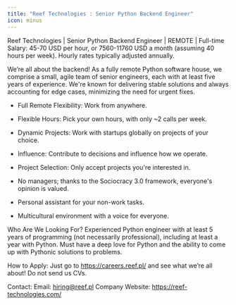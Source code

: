 ```yaml
---
title: "Reef Technologies : Senior Python Backend Engineer"
icon: minus
---
```

Reef Technologies | Senior Python Backend Engineer | REMOTE | Full-time Salary: 45-70 USD per hour, or 7560-11760 USD a month (assuming 40 hours per week). Hourly rates typically adjusted annually.

We’re all about the backend! As a fully remote Python software house, we comprise a small, agile team of senior engineers, each with at least five years of experience. We&#x27;re known for delivering stable solutions and always accounting for edge cases, minimizing the need for urgent fixes.

- Full Remote Flexibility: Work from anywhere.

- Flexible Hours: Pick your own hours, with only ~2 calls per week.

- Dynamic Projects: Work with startups globally on projects of your choice.

- Influence: Contribute to decisions and influence how we operate.

- Project Selection: Only accept projects you&#x27;re interested in.

- No managers; thanks to the Sociocracy 3.0 framework, everyone&#x27;s opinion is valued.

- Personal assistant for your non-work tasks.

- Multicultural environment with a voice for everyone.

Who Are We Looking For? Experienced Python engineer with at least 5 years of programming (not necessarily professional), including at least a year with Python. Must have a deep love for Python and the ability to come up with Pythonic solutions to problems.

How to Apply: Just go to <a href="https:&#x2F;&#x2F;careers.reef.pl&#x2F;" rel="nofollow">https:&#x2F;&#x2F;careers.reef.pl&#x2F;</a> and see what we’re all about! Do not send us CVs.

Contact: Email: hiring@reef.pl Company Website: <a href="https:&#x2F;&#x2F;reef-technologies.com&#x2F;" rel="nofollow">https:&#x2F;&#x2F;reef-technologies.com&#x2F;</a>
